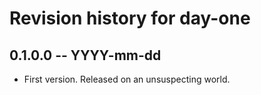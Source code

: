 # Revision history for day-one

## 0.1.0.0 -- YYYY-mm-dd

* First version. Released on an unsuspecting world.
